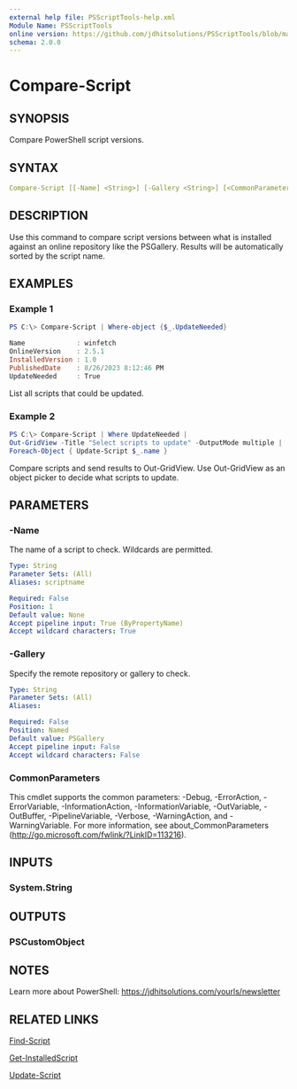 ```yaml
---
external help file: PSScriptTools-help.xml
Module Name: PSScriptTools
online version: https://github.com/jdhitsolutions/PSScriptTools/blob/master/docs/Compare-Script.md
schema: 2.0.0
---
```


# Compare-Script

## SYNOPSIS

Compare PowerShell script versions.

## SYNTAX

```yaml
Compare-Script [[-Name] <String>] [-Gallery <String>] [<CommonParameters>]
```

## DESCRIPTION

Use this command to compare script versions between what is installed against an online repository like the PSGallery. Results will be automatically sorted by the script name.

## EXAMPLES

### Example 1

```powershell
PS C:\> Compare-Script | Where-object {$_.UpdateNeeded}

Name             : winfetch
OnlineVersion    : 2.5.1
InstalledVersion : 1.0
PublishedDate    : 8/26/2023 8:12:46 PM
UpdateNeeded     : True
```

List all scripts that could be updated.

### Example 2

```powershell
PS C:\> Compare-Script | Where UpdateNeeded |
Out-GridView -Title "Select scripts to update" -OutputMode multiple |
Foreach-Object { Update-Script $_.name }
```

Compare scripts and send results to Out-GridView. Use Out-GridView as an object picker to decide what scripts to update.

## PARAMETERS

### -Name

The name of a script to check. Wildcards are permitted.

```yaml
Type: String
Parameter Sets: (All)
Aliases: scriptname

Required: False
Position: 1
Default value: None
Accept pipeline input: True (ByPropertyName)
Accept wildcard characters: True
```

### -Gallery

Specify the remote repository or gallery to check.

```yaml
Type: String
Parameter Sets: (All)
Aliases:

Required: False
Position: Named
Default value: PSGallery
Accept pipeline input: False
Accept wildcard characters: False
```

### CommonParameters

This cmdlet supports the common parameters: -Debug, -ErrorAction, -ErrorVariable, -InformationAction, -InformationVariable, -OutVariable, -OutBuffer, -PipelineVariable, -Verbose, -WarningAction, and -WarningVariable.
For more information, see about_CommonParameters (http://go.microsoft.com/fwlink/?LinkID=113216).

## INPUTS

### System.String

## OUTPUTS

### PSCustomObject

## NOTES

Learn more about PowerShell: https://jdhitsolutions.com/yourls/newsletter

## RELATED LINKS

[Find-Script]()

[Get-InstalledScript]()

[Update-Script]()
